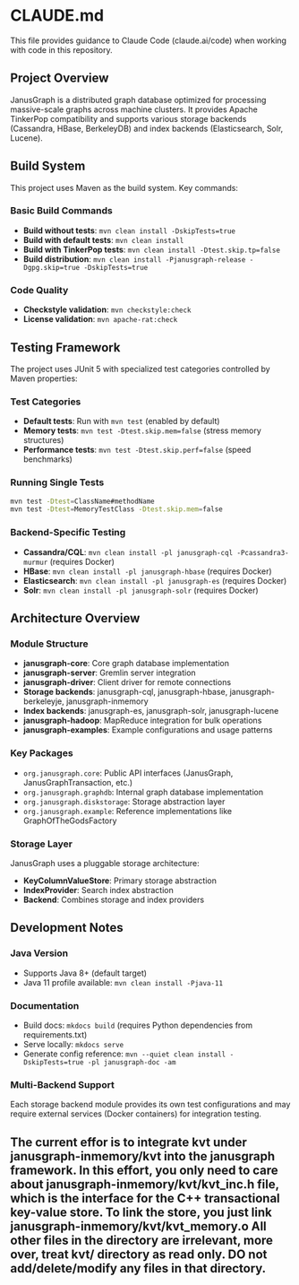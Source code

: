 # CLAUDE.md

This file provides guidance to Claude Code (claude.ai/code) when working with code in this repository.

## Project Overview

JanusGraph is a distributed graph database optimized for processing massive-scale graphs across machine clusters. It provides Apache TinkerPop compatibility and supports various storage backends (Cassandra, HBase, BerkeleyDB) and index backends (Elasticsearch, Solr, Lucene).

## Build System

This project uses Maven as the build system. Key commands:

### Basic Build Commands
- **Build without tests**: `mvn clean install -DskipTests=true`
- **Build with default tests**: `mvn clean install`
- **Build with TinkerPop tests**: `mvn clean install -Dtest.skip.tp=false`
- **Build distribution**: `mvn clean install -Pjanusgraph-release -Dgpg.skip=true -DskipTests=true`

### Code Quality
- **Checkstyle validation**: `mvn checkstyle:check`
- **License validation**: `mvn apache-rat:check`

## Testing Framework

The project uses JUnit 5 with specialized test categories controlled by Maven properties:

### Test Categories
- **Default tests**: Run with `mvn test` (enabled by default)
- **Memory tests**: `mvn test -Dtest.skip.mem=false` (stress memory structures)
- **Performance tests**: `mvn test -Dtest.skip.perf=false` (speed benchmarks)

### Running Single Tests
```bash
mvn test -Dtest=ClassName#methodName
mvn test -Dtest=MemoryTestClass -Dtest.skip.mem=false
```

### Backend-Specific Testing
- **Cassandra/CQL**: `mvn clean install -pl janusgraph-cql -Pcassandra3-murmur` (requires Docker)
- **HBase**: `mvn clean install -pl janusgraph-hbase` (requires Docker)
- **Elasticsearch**: `mvn clean install -pl janusgraph-es` (requires Docker)
- **Solr**: `mvn clean install -pl janusgraph-solr` (requires Docker)

## Architecture Overview

### Module Structure
- **janusgraph-core**: Core graph database implementation
- **janusgraph-server**: Gremlin server integration
- **janusgraph-driver**: Client driver for remote connections
- **Storage backends**: janusgraph-cql, janusgraph-hbase, janusgraph-berkeleyje, janusgraph-inmemory
- **Index backends**: janusgraph-es, janusgraph-solr, janusgraph-lucene
- **janusgraph-hadoop**: MapReduce integration for bulk operations
- **janusgraph-examples**: Example configurations and usage patterns

### Key Packages
- `org.janusgraph.core`: Public API interfaces (JanusGraph, JanusGraphTransaction, etc.)
- `org.janusgraph.graphdb`: Internal graph database implementation
- `org.janusgraph.diskstorage`: Storage abstraction layer
- `org.janusgraph.example`: Reference implementations like GraphOfTheGodsFactory

### Storage Layer
JanusGraph uses a pluggable storage architecture:
- **KeyColumnValueStore**: Primary storage abstraction
- **IndexProvider**: Search index abstraction
- **Backend**: Combines storage and index providers

## Development Notes

### Java Version
- Supports Java 8+ (default target)
- Java 11 profile available: `mvn clean install -Pjava-11`

### Documentation
- Build docs: `mkdocs build` (requires Python dependencies from requirements.txt)
- Serve locally: `mkdocs serve`
- Generate config reference: `mvn --quiet clean install -DskipTests=true -pl janusgraph-doc -am`

### Multi-Backend Support
Each storage backend module provides its own test configurations and may require external services (Docker containers) for integration testing.


## The current effor is to integrate kvt under janusgraph-inmemory/kvt into the janusgraph framework. In this effort, you only need to care about janusgraph-inmemory/kvt/kvt_inc.h file, which is the interface for the C++ transactional key-value store. To link the store, you just link janusgraph-inmemory/kvt/kvt_memory.o All other files in the directory are irrelevant, more over, treat kvt/ directory as read only. DO not add/delete/modify any files in that directory. 